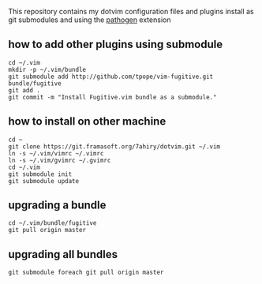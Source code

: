 This repository contains my dotvim configuration files and plugins install as
git submodules and using the [pathogen](https://github.com/tpope/vim-pathogen) extension

## how to add other plugins using submodule
```git
cd ~/.vim
mkdir -p ~/.vim/bundle
git submodule add http://github.com/tpope/vim-fugitive.git bundle/fugitive
git add .
git commit -m "Install Fugitive.vim bundle as a submodule."
```

## how to install on other machine
```git
cd ~
git clone https://git.framasoft.org/7ahiry/dotvim.git ~/.vim
ln -s ~/.vim/vimrc ~/.vimrc
ln -s ~/.vim/gvimrc ~/.gvimrc
cd ~/.vim
git submodule init
git submodule update
```

## upgrading a bundle
```git
cd ~/.vim/bundle/fugitive
git pull origin master
```

## upgrading all bundles
```git
git submodule foreach git pull origin master
```